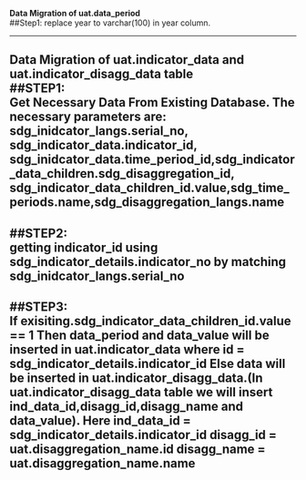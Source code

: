 
**Data Migration of uat.data_period**  
##Step1: replace year to varchar(100) in year column.

----------------------------------------------------------------



**Data Migration of uat.indicator_data and uat.indicator_disagg_data table**  
##STEP1:  
	Get Necessary Data From Existing Database. The necessary parameters are:
	sdg_inidcator_langs.serial_no, sdg_indicator_data.indicator_id,
	sdg_inidcator_data.time_period_id,sdg_indicator_data_children.sdg_disaggregation_id,
	sdg_indicator_data_children_id.value,sdg_time_periods.name,sdg_disaggregation_langs.name
------------------------------------------------------------------------------------------------
##STEP2:  
	getting indicator_id using sdg_indicator_details.indicator_no by matching sdg_inidcator_langs.serial_no
------------------------------------------------------------------------------------------------

##STEP3:  
	If exisiting.sdg_indicator_data_children_id.value == 1 Then data_period and data_value will be inserted in uat.indicator_data where id = sdg_indicator_details.indicator_id
	Else data will be inserted in  uat.indicator_disagg_data.(In uat.indicator_disagg_data table we will insert ind_data_id,disagg_id,disagg_name and data_value).
	Here 
	ind_data_id = sdg_indicator_details.indicator_id
	disagg_id = uat.disaggregation_name.id
	disagg_name = uat.disaggregation_name.name
--------------------------------------------------------------------------------------------------